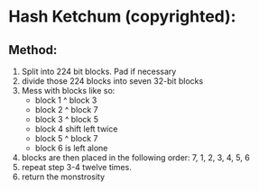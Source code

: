 # Hash Ketchum (copyrighted):

## Method:
1. Split into 224 bit blocks. Pad if necessary
2. divide those 224 blocks into seven 32-bit blocks
3. Mess with blocks like so:
    * block 1 ^ block 3
    * block 2 ^ block 7
    * block 3 ^ block 5
    * block 4 shift left twice
    * block 5 ^ block 7
    * block 6 is left alone
4. blocks are then placed in the following order: 7, 1, 2, 3, 4, 5, 6
5. repeat step 3-4 twelve times.
6. return the monstrosity